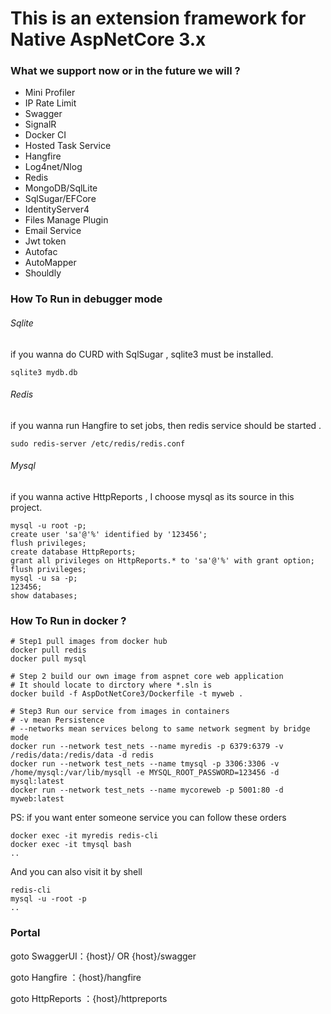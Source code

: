 # This is an extension framework for Native AspNetCore 3.x

### What we support now or in the future we will ?

- Mini Profiler
- IP Rate Limit
- Swagger
- SignalR
- Docker CI
- Hosted Task Service
- Hangfire
- Log4net/Nlog
- Redis
- MongoDB/SqlLite
- SqlSugar/EFCore
- IdentityServer4
- Files Manage Plugin
- Email Service
- Jwt token
- Autofac
- AutoMapper
- Shouldly

### How To Run in debugger mode

###### Sqlite

if you wanna do CURD with SqlSugar , sqlite3 must be installed.

```shell
sqlite3 mydb.db
```

###### Redis

if  you wanna run Hangfire to set jobs, then redis service should be started .

```shell
sudo redis-server /etc/redis/redis.conf
```

###### Mysql 

if you wanna active HttpReports , I choose mysql as its source in this project.

```shell
mysql -u root -p;
create user 'sa'@'%' identified by '123456';
flush privileges;
create database HttpReports;
grant all privileges on HttpReports.* to 'sa'@'%' with grant option;
flush privileges;
mysql -u sa -p;
123456;
show databases;
```

### How To Run in docker ?

```shell
# Step1 pull images from docker hub
docker pull redis
docker pull mysql

# Step 2 build our own image from aspnet core web application
# It should locate to dirctory where *.sln is 
docker build -f AspDotNetCore3/Dockerfile -t myweb .

# Step3 Run our service from images in containers
# -v mean Persistence
# --networks mean services belong to same network segment by bridge mode
docker run --network test_nets --name myredis -p 6379:6379 -v /redis/data:/redis/data -d redis
docker run --network test_nets --name tmysql -p 3306:3306 -v /home/mysql:/var/lib/mysqll -e MYSQL_ROOT_PASSWORD=123456 -d mysql:latest
docker run --network test_nets --name mycoreweb -p 5001:80 -d myweb:latest

```

PS: if you want enter someone service you can follow these orders

```shell
docker exec -it myredis redis-cli
docker exec -it tmysql bash
..
```

And you can also visit it by shell

```shell
redis-cli
mysql -u -root -p
..
```



### Portal

goto SwaggerUI：{host}/  OR  {host}/swagger

goto Hangfire ：{host}/hangfire 

goto HttpReports ：{host}/httpreports



